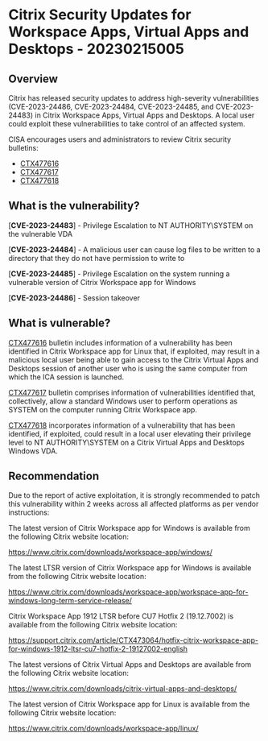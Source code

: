 # Citrix Security Updates for Workspace Apps, Virtual Apps and Desktops - 20230215005

## Overview

Citrix has released security updates to address high-severity vulnerabilities (CVE-2023-24486, CVE-2023-24484, CVE-2023-24485, and CVE-2023-24483) in Citrix Workspace Apps, Virtual Apps and Desktops. A local user could exploit these vulnerabilities to take control of an affected system.

CISA encourages users and administrators to review Citrix security bulletins:

- [CTX477616](https://support.citrix.com/article/CTX477616/citrix-virtual-apps-and-desktops-security-bulletin-for-cve20232448)
- [CTX477617](https://support.citrix.com/article/CTX477617/citrix-workspace-app-for-windows-security-bulletin-for-cve202324484-cve202324485)
- [CTX477618](https://support.citrix.com/article/CTX477618/citrix-workspace-app-for-linux-security-bulletin-for-cve202324486)

## What is the vulnerability?

\[**CVE-2023-24483**\] - Privilege Escalation to NT AUTHORITY\\SYSTEM on the vulnerable VDA

\[**CVE-2023-24484**\] - A malicious user can cause log files to be written to a directory that they do not have permission to write to

\[**CVE-2023-24485**\] - Privilege Escalation on the system running a vulnerable version of Citrix Workspace app for Windows

\[**CVE-2023-24486**\] - Session takeover

## What is vulnerable?

[CTX477616](https://support.citrix.com/article/CTX477616/citrix-virtual-apps-and-desktops-security-bulletin-for-cve20232448) bulletin includes information of a vulnerability has been identified in Citrix Workspace app for Linux that, if exploited, may result in a malicious local user being able to gain access to the Citrix Virtual Apps and Desktops session of another user who is using the same computer from which the ICA session is launched.

[CTX477617](https://support.citrix.com/article/CTX477617/citrix-workspace-app-for-windows-security-bulletin-for-cve202324484-cve202324485) bulletin comprises information of vulnerabilities identified that, collectively, allow a standard Windows user to perform operations as SYSTEM on the computer running Citrix Workspace app.

[CTX477618](https://support.citrix.com/article/CTX477618/citrix-workspace-app-for-linux-security-bulletin-for-cve202324486) incorporates information of a vulnerability that has been identified, if exploited, could result in a local user elevating their privilege level to NT AUTHORITY\\SYSTEM on a Citrix Virtual Apps and Desktops Windows VDA.

## Recommendation

Due to the report of active exploitation, it is strongly recommended to patch this vulnerability within 2 weeks across all affected platforms as per vendor instructions:

The latest version of Citrix Workspace app for Windows is available from the following Citrix website location:

<https://www.citrix.com/downloads/workspace-app/windows/>

The latest LTSR version of Citrix Workspace app for Windows is available from the following Citrix website location:

<https://www.citrix.com/downloads/workspace-app/workspace-app-for-windows-long-term-service-release/>

Citrix Workspace App 1912 LTSR before CU7 Hotfix 2 (19.12.7002) is available from the following Citrix website location:

<https://support.citrix.com/article/CTX473064/hotfix-citrix-workspace-app-for-windows-1912-ltsr-cu7-hotfix-2-19127002-english>

The latest versions of Citrix Virtual Apps and Desktops are available from the following Citrix website location:

<https://www.citrix.com/downloads/citrix-virtual-apps-and-desktops/>

The latest version of Citrix Workspace app for Linux is available from the following Citrix website location:

<https://www.citrix.com/downloads/workspace-app/linux/>

